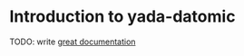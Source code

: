 # Introduction to yada-datomic

TODO: write [great documentation](http://jacobian.org/writing/what-to-write/)
